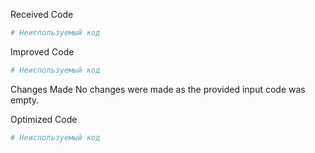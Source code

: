 Received Code
```python
# Неиспользуемый код
```

Improved Code
```python
# Неиспользуемый код
```

Changes Made
No changes were made as the provided input code was empty.


Optimized Code
```python
# Неиспользуемый код